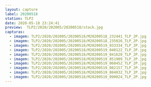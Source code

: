 ```yaml
---
layout: capture
label: 20200518
station: TLP2
date: 2020-05-18 23:24:41
preview:  TLP2/2020/202005/20200518/stack.jpg
capturas:
  - imagem: TLP2/2020/202005/20200518/M20200518_232441_TLP_2P.jpg
  - imagem: TLP2/2020/202005/20200518/M20200518_235026_TLP_2P.jpg
  - imagem: TLP2/2020/202005/20200518/M20200519_033334_TLP_2P.jpg
  - imagem: TLP2/2020/202005/20200518/M20200519_040122_TLP_2P.jpg
  - imagem: TLP2/2020/202005/20200518/M20200519_041620_TLP_2P.jpg
  - imagem: TLP2/2020/202005/20200518/M20200519_051909_TLP_2P.jpg
  - imagem: TLP2/2020/202005/20200518/M20200519_060452_TLP_2P.jpg
  - imagem: TLP2/2020/202005/20200518/M20200519_082157_TLP_2P.jpg
  - imagem: TLP2/2020/202005/20200518/M20200519_084032_TLP_2P.jpg
  - imagem: TLP2/2020/202005/20200518/M20200519_090024_TLP_2P.jpg
---
```

